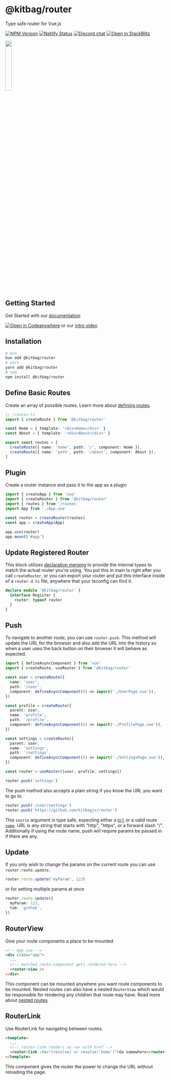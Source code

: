 # @kitbag/router

Type safe router for Vue.js

[![NPM Version][npm-badge]][npm-url]
[![Netlify Status][netlify-badge]][netlify-url]
[![Discord chat][discord-badge]][discord-url]
[![Open in StackBlitz][stackblitz-badge]][stackblitz-url]

<img src="https://kitbag.dev/kitbag-logo.svg" width="20%" />

## Getting Started

Get Started with our [documentation](https://kitbag-router.netlify.app/)

[![Open in Codeanywhere](https://codeanywhere.com/img/open-in-codeanywhere-btn.svg)](https://app.codeanywhere.com/#https://github.com/kitbagjs/router) or our [intro video](https://kitbag-router.netlify.app/)

## Installation

```bash
# bun
bun add @kitbag/router
# yarn
yarn add @kitbag/router
# npm
npm install @kitbag/router
```

## Define Basic Routes

Create an array of possible routes. Learn more about [defining routes](https://kitbag-router.netlify.app/core-concepts/defining-routes).

```ts
// /routes.ts
import { createRoute } from '@kitbag/router'

const Home = { template: '<div>Home</div>' }
const About = { template: '<div>About</div>' }

export const routes = [
  createRoute({ name: 'home', path: '/', component: Home }),
  createRoute({ name: 'path', path: '/about', component: About }),
]
```

## Plugin

Create a router instance and pass it to the app as a plugin

```ts
import { createApp } from 'vue'
import { createRouter } from '@kitbag/router'
import { routes } from '/routes'
import App from './App.vue'

const router = createRouter(routes)
const app = createApp(App)

app.use(router)
app.mount('#app')
```

## Update Registered Router

This block utilizes [declaration merging](https://www.typescriptlang.org/docs/handbook/declaration-merging.html) to provide the internal types to match the actual router you're using. You put this in main.ts right after you call `createRouter`, or you can export your router and put this interface inside of a `router.d.ts` file, anywhere that your tsconfig can find it.

```ts
declare module '@kitbag/router' {
  interface Register {
    router: typeof router
  }
}
```

## Push

To navigate to another route, you can use `router.push`. This method will update the URL for the browser and also add the URL into the history so when a user uses the back button on their browser it will behave as expected.

```ts
import { defineAsyncComponent } from 'vue'
import { createRoute, useRouter } from '@kitbag/router'

const user = createRoute({
  name: 'user',
  path: '/user',
  component: defineAsyncComponent(() => import('./UserPage.vue')),
})

const profile = createRoute({
  parent: user,
  name: 'profile',
  path: '/profile',
  component: defineAsyncComponent(() => import('./ProfilePage.vue')),
})

const settings = createRoute({
  parent: user,
  name: 'settings',
  path: '/settings',
  component: defineAsyncComponent(() => import('./SettingsPage.vue')),
})

const router = useRouter([user, profile, settings])

router.push('settings')
```

The push method also accepts a plain string if you know the URL you want to go to.

```ts
router.push('/user/settings')
router.push('https://github.com/kitbagjs/router')
```

This `source` argument is type safe, expecting either a [`Url`](/api/types/Url) or a valid route [`name`](/api/types/Route#name). URL is any string that starts with "http", "https", or a forward slash "/". Additionally if using the route name, push will require params be passed in if there are any.

## Update

If you only wish to change the params on the current route you can use `router.route.update`.

```ts
router.route.update('myParam', 123)
```

or for setting multiple params at once

```ts
router.route.update({
  myParam: 123,
  tab: 'github',
})
```

## RouterView

Give your route components a place to be mounted

```html {4-5}
<!-- App.vue -->
<div class="app">
  ...
  <!-- matched route.component gets rendered here -->
  <router-view />
</div>
```

This component can be mounted anywhere you want route components to be mounted. Nested routes can also have a nested `RouterView` which would be responsible for rendering any children that route may have. Read more about [nested routes](https://kitbag-router.netlify.app/core-concepts/defining-routes#nested-routes).

## RouterLink

Use RouterLink for navigating between routes.

```html {3-4}
<template>
  ...
  <!-- router-link renders as <a> with href -->
  <router-link :to="(resolve) => resolve('home')">Go somewhere</router-link>
</template>
```

This component gives the router the power to change the URL without reloading the page.

[npm-badge]: https://img.shields.io/npm/v/@kitbag/router.svg
[npm-url]: https://www.npmjs.org/package/@kitbag/router
[netlify-badge]: https://api.netlify.com/api/v1/badges/c12f79b8-49f9-4529-bc23-f8ffca8919a3/deploy-status
[netlify-url]: https://app.netlify.com/sites/kitbag-router/deploys
[discord-badge]: https://img.shields.io/discord/1079625926024900739?logo=discord&label=Discord
[discord-url]: https://discord.gg/zw7dpcc5HV
[stackblitz-badge]: https://developer.stackblitz.com/img/open_in_stackblitz_small.svg
[stackblitz-url]: https://stackblitz.com/~/github.com/kitbagjs/router-preview
